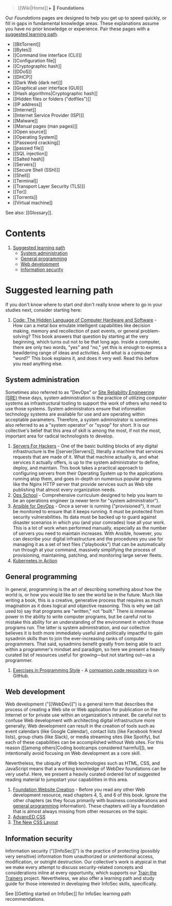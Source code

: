 > [[Wiki|Home]] ▸ :beginner: **Foundations**

Our *Foundations* pages are designed to help you get up to speed quickly, or fill in gaps in fundamental knowledge areas. These explanations assume you have no prior knowledge or experience. Pair these pages with a [suggested learning path](#suggested-learning-path).

* [[BitTorrent]]
* [[Bytes]]
* [[Command line interface (CLI)]]
* [[Configuration file]]
* [[Cryptographic hash]]
* [[DDoS]]
* [[DHCP]]
* [[Dark Web (dark net)]]
* [[Graphical user interface (GUI)]]
* [[Hash algorithms|Cryptographic hash]]
* [[Hidden files or folders ("dotfiles")]]
* [[IP address]]
* [[Internet]]
* [[Internet Service Provider (ISP)]]
* [[Malware]]
* [[Manual pages (man pages)]]
* [[Open source]]
* [[Operating System]]
* [[Password cracking]]
* [[passwd file]]
* [[SQL injection]]
* [[Salted hash]]
* [[Servers]]
* [[Secure Shell (SSH)]]
* [[Shell]]
* [[Terminal]]
* [[Transport Layer Security (TLS)]]
* [[Tor]]
* [[Torrents]]
* [[Virtual machine]]

See also: [[Glossary]].

# Contents

1. [Suggested learning path](#suggested-learning-path)
    * [System administration](#system-administration)
    * [General programming](#general-programming)
    * [Web development](#web-development)
    * [Information security](#information-security)

# Suggested learning path

If you don't know where to start *and* don't really know where to go in your studies next, consider starting here:

1. [Code: The Hidden Language of Computer Hardware and Software](http://www.charlespetzold.com/code/) - How can a metal box emulate intelligent capabilities like decision making, memory and recollection of past events, or general problem-solving? This book answers that question by starting at the very beginning, which turns out not to be that long ago. Inside a computer, there are only two words, "yes" and "no," yet this is enough to express a bewildering range of ideas and activities. And what is a computer "word?" This book explains it, and does it very well. Read this before you read anything else.

## System administration

Sometimes also referred to as "DevOps" or [Site Reliability Engineering (SRE)](https://landing.google.com/sre/books/) these days, system administration is the practice of utilizing computer systems as infrastructural tooling to support the work of others who need to use those systems. System administrators ensure that information technology systems are available for use and are operating within acceptable parameters. Therefore, a system administrator is sometimes also referred to as a "system operator" or "sysop" for short. It is our collective's belief that this area of skill is among the most, if not *the* most, important area for radical technologists to develop.

1. [Servers For Hackers](https://serversforhackers.com/) - One of the basic building blocks of any digital infrastructure is the [[server|Servers]], literally a machine that services requests that are made of it. What that machine actually is, and what services it actually offers, is up to the system administrator to define, deploy, and maintain. This book takes a practical approach to configuring servers from their Operating System up to the applications running atop them, and goes in-depth on numerous popular programs like the Nginx HTTP server that provide services such as Web site publishing that almost every organization needs.
1. [Ops School](https://opsschool.org/) - Comprehensive curriculum designed to help you learn to be an operations engineer (a newer term for "system administrator").
1. [Ansible for DevOps](https://www.ansiblefordevops.com/) - Once a server is running ("provisioned"), it must be monitored to ensure that it keeps running. It must be protected from security vulnerabilities. Its data must be backed up to guard against disaster scenarios in which you (and your comrades) lose all your work. This is a lot of work when performed manually, especially as the number of servers you need to maintain increases. With Ansible, however, you can describe your digital infrastructure and the procedures you use for managing it as a set of text files ("playbooks") that can be automatically run through at your command, massively simplifying the process of provisioning, maintaining, patching, and monitoring large server fleets.
1. [Kubernetes in Action](https://www.manning.com/books/kubernetes-in-action)

## General programming

In general, programming is the art of describing something about how the world is, or how you would like to see the world be in the future. Much like writing a book, this is a creative, generative process that requires as much imagination as it does logical and objective reasoning. This is why we (all used to) say that programs are "written," not "built." There is immense power in the ability to write computer programs, but be careful not to mistake this ability for an understanding of the environment in which those programs run. The latter is system administration, and our collective believes it is both more immediately useful and politically impactful to gain sysadmin skills than to join the ever-increasing ranks of computer programmers. That said, sysadmins benefit greatly from being able to act within a programmer's mindset and paradigm, so here we present a heavily curated list of resources useful for growing—but not starting out—as a programmer.

1. [Exercises in Programming Style](http://www.amazon.com/Exercises-Programming-Style-Cristina-Videira/dp/1482227371/) - A [companion code repository](https://github.com/crista/exercises-in-programming-style) is on GitHub.

## Web development

Web development ("[[WebDev]]") is a general term that describes the process of creating a Web site or Web application for publication on the Internet or for private use within an organization's intranet. Be careful not to confuse Web development with architecting digital infrastructure more generally; Web development can result in the creation of tools such as event calendars (like Google Calendar), contact lists (like Facebook friend lists), group chats (like Slack), or media streaming sites (like Spotify), but each of these capabilities can be accomplished without Web sites. For this reason ([[among others|Coding bootcamps considered harmful]]), we intentionally avoid focusing on Web development as a core skill.

Nevertheless, the ubiquity of Web technologies such as HTML, CSS, and JavaScript means that a working knowledge of WebDev foundations can be very useful. Here, we present a heavily curated ordered list of suggested reading material to jumpstart your capabilities in this area.

1. [Foundation Website Creation](https://www.worldcat.org/title/foundation-website-creation-with-css-xhtml-and-javascript/oclc/646766089) - Before you read any other Web development resource, read chapters 4, 5, and 6 of this book. Ignore the other chapters (as they focus primarily with business considerations and [general programming](#general-programming) information). These chapters will lay a foundation that is almost always missing from other reosurces on the topic.
1. [AdvancED CSS](https://www.worldcat.org/title/advanced-css/oclc/500470223)
1. [The New CSS Layout](https://abookapart.com/products/the-new-css-layout)

## Information security

Information security ("[[InfoSec]]") is the practice of protecting (possibly very sensitive) information from unauthorized or unintentional access, modification, or outright destruction. Our collective's work is atypical in that we make every attempt to discuss security-related concepts and considerations inline at every opportunity, which supports our [Train the Trainers](https://github.com/AnarchoTechNYC/meta/blob/master/train-the-trainers/README.md) project. Nevertheless, we also offer a learning path and study guide for those interested in developing their InfoSec skills, specifically.

See [[Getting started on InfoSec]] for InfoSec learning path recommendations.